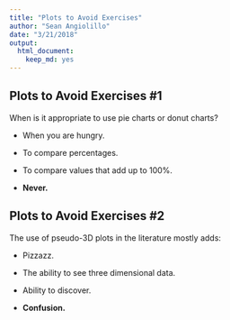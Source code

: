 ```yaml
---
title: "Plots to Avoid Exercises"
author: "Sean Angiolillo"
date: "3/21/2018"
output: 
  html_document: 
    keep_md: yes
---
```




## Plots to Avoid Exercises #1

When is it appropriate to use pie charts or donut charts?

* When you are hungry.

* To compare percentages.

* To compare values that add up to 100%.

* **Never.**

## Plots to Avoid Exercises #2

The use of pseudo-3D plots in the literature mostly adds:

* Pizzazz.

* The ability to see three dimensional data.

* Ability to discover.

* **Confusion.**
